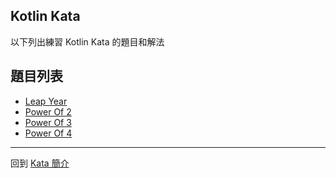 ## Kotlin Kata

以下列出練習 Kotlin Kata 的題目和解法

## 題目列表
- [Leap Year](leap-years.md)
- [Power Of 2](power-of-two.md)
- [Power Of 3](power-of-three.md)
- [Power Of 4](power-of-four.md)

-----

回到 [Kata 簡介](/kata/index.md)
